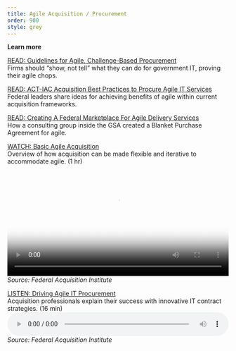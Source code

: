 ```yaml
---
title: Agile Acquisition / Procurement
order: 900
style: grey
---
```


**Learn more**

[READ: Guidelines for Agile, Challenge-Based Procurement](https://hackernoon.com/guidelines-for-agile-challenge-based-procurement-4531ff335422#.995bgxk53)  
Firms should “show, not tell” what they can do for government IT, proving their agile chops.

[READ: ACT-IAC Acquisition Best Practices to Procure Agile IT Services](https://www.actiac.org/system/files/Best%20Practices%20to%20Procure%20Agile%20IT%20Services%20-%20ET%20SIG%2003-2014.pdf)  
Federal leaders share ideas for achieving benefits of agile within current acquisition frameworks.

[READ: Creating A Federal Marketplace For Agile Delivery Services](https://18f.gsa.gov/2015/01/08/creating-a-federal-marketplace-for-agile-delivery-services/)  
How a consulting group inside the GSA created a Blanket Purchase Agreement for agile.

[WATCH: Basic Agile Acquisition](https://www.fai.gov/media_library/items/show/99)  
Overview of how acquisition can be made flexible and iterative to accommodate agile. (1 hr)  
  <video style="width: 100%" controls preload="metadata" poster="https://www.fai.gov/drupal/sites/default/files/video/cio-council-videos-2015/CIO-Council-Logo3.jpg" src="https://www.fai.gov/drupal/sites/default/files/video/cio-council-videos-2015/5-Basic-Agile-Acquisition.mp4" type="video/mp4">
  Your browser does not support the video tag. Please click the link above to be taken to the FAI webpage to view.
    </video>  
_Source: Federal Acquisition Institute_

[LISTEN: Driving Agile IT Procurement](https://www.fai.gov/media_library/items/show/80)  
Acquisition professionals explain their success with innovative IT contract strategies. (16 min)  
<audio preload="metadata" style="width: 100%;" controls="controls" src="https://www.fai.gov/drupal/sites/default/files/audio/041615Podcast.mp3" type="audio/mpeg"> Your browser does not support the audio element. </audio>  
_Source: Federal Acquisition Institute_
